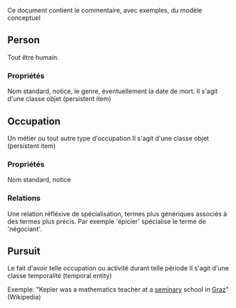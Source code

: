 Ce document contient le commentaire, avec exemples, du modèle conceptuel

## Person

Tout être humain. 

### Propriétés
Nom standard, notice, le genre, éventuellement la date de mort.
Il s'agit d'une classe objet (persistent item)


## Occupation

Un métier ou tout autre type d'occupation
Il s'agit d'une classe objet (persistent item)

### Propriétés
Nom standard, notice

### Relations
Une relation réfléxive de spécialisation, termes plus génériques associés à des termes plus précis.
Par exemple 'épicier' spécialise le terme de 'négociant'.


## Pursuit

Le fait d'avoir telle occupation ou activité durant telle période 
Il s'agit d'une classe temporalité (temporal entity)

Exemple: "Kepler was a mathematics teacher at a [seminary](https://en.wikipedia.org/wiki/Seminary) school in [Graz](https://en.wikipedia.org/wiki/Graz)" (Wikipedia)